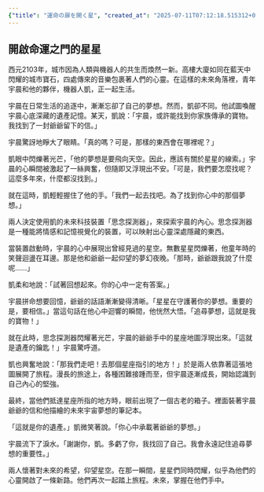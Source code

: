 ```yaml
---
{"title": "運命の扉を開く星", "created_at": "2025-07-11T07:12:18.515312+09:00", "pattern_id": 2, "pattern_name": "隠れ継承者型", "year": 2103}
---
```


## 開啟命運之門的星星

西元2103年，城市因為人類與機器人的共生而煥然一新。高樓大廈如同在藍天中閃耀的城市寶石，四處傳來的音樂包裹著人們的心靈。在這樣的未來角落裡，青年宇晨和他的夥伴，機器人凱，正一起生活。

宇晨在日常生活的追逐中，漸漸忘卻了自己的夢想。然而，凱卻不同。他試圖喚醒宇晨心底深藏的遺產記憶。某天，凱說：「宇晨，或許能找到你家族傳承的寶物。我找到了一封爺爺留下的信。」

宇晨驚訝地睜大了眼睛。「真的嗎？可是，那樣的東西會在哪裡呢？」

凱眼中閃爍著光芒，「他的夢想是要飛向天空。因此，應該有關於星星的線索。」宇晨的心瞬間被激起了一絲興奮，但隨即又浮現出不安。「可是，我們要怎麼找呢？這麼多年來，什麼都沒找到。」

就在這時，凱輕輕握住了他的手。「我們一起去找吧。為了找到你心中的那個夢想。」

兩人決定使用凱的未來科技裝置「思念探測器」，來探索宇晨的內心。思念探測器是一種能將情感和記憶視覺化的裝置，可以映射出心靈深處隱藏的東西。

當裝置啟動時，宇晨的心中展現出曾經見過的星空。無數星星閃爍著，他童年時的笑聲迴盪在耳邊。那是他和爺爺一起仰望的夢幻夜晚。「那時，爺爺跟我說了什麼呢……」

凱柔和地說：「試著回想起來。你的心中一定有答案。」

宇晨拼命想要回憶，爺爺的話語漸漸變得清晰。「星星在守護著你的夢想。重要的是，要相信。」當這句話在他心中迴響的瞬間，他恍然大悟。「追尋夢想，這就是我的寶物！」

就在此時，思念探測器閃耀著光芒，宇晨的爺爺手中的星座地圖浮現出來。「這就是遺產的鑰匙！」宇晨驚呼道。

凱也興奮地說：「那我們走吧！去那個星座指引的地方！」於是兩人依靠著這張地圖展開了旅程。漫長的旅途上，各種困難接踵而至，但宇晨逐漸成長，開始認識到自己內心的堅強。

最終，當他們抵達星座所指的地方時，眼前出現了一個古老的箱子。裡面裝著宇晨爺爺的信和他描繪的未來宇宙夢想的筆記本。

「這就是你的遺產。」凱微笑著說。「你心中承載著爺爺的夢想。」

宇晨流下了淚水。「謝謝你，凱。多虧了你，我找回了自己。我會永遠記住追尋夢想的重要性。」

兩人懷著對未來的希望，仰望星空。在那一瞬間，星星們同時閃耀，似乎為他們的心靈開啟了一條新路。他們再次一起踏上旅程。未來，掌握在他們手中。

